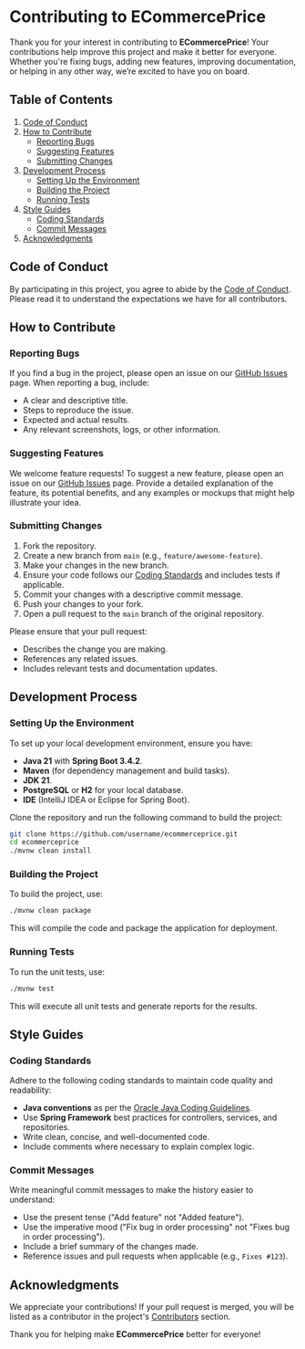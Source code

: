 # Contributing to ECommercePrice

Thank you for your interest in contributing to **ECommercePrice**! Your contributions help improve this project and make it better for everyone. Whether you're fixing bugs, adding new features, improving documentation, or helping in any other way, we’re excited to have you on board.

## Table of Contents

1. [Code of Conduct](#code-of-conduct)
2. [How to Contribute](#how-to-contribute)
   - [Reporting Bugs](#reporting-bugs)
   - [Suggesting Features](#suggesting-features)
   - [Submitting Changes](#submitting-changes)
3. [Development Process](#development-process)
   - [Setting Up the Environment](#setting-up-the-environment)
   - [Building the Project](#building-the-project)
   - [Running Tests](#running-tests)
4. [Style Guides](#style-guides)
   - [Coding Standards](#coding-standards)
   - [Commit Messages](#commit-messages)
5. [Acknowledgments](#acknowledgments)

## Code of Conduct

By participating in this project, you agree to abide by the [Code of Conduct](CODE_OF_CONDUCT.md). Please read it to understand the expectations we have for all contributors.

## How to Contribute

### Reporting Bugs

If you find a bug in the project, please open an issue on our [GitHub Issues](https://github.com/username/ecommerceprice/issues) page. When reporting a bug, include:

- A clear and descriptive title.
- Steps to reproduce the issue.
- Expected and actual results.
- Any relevant screenshots, logs, or other information.

### Suggesting Features

We welcome feature requests! To suggest a new feature, please open an issue on our [GitHub Issues](https://github.com/username/ecommerceprice/issues) page. Provide a detailed explanation of the feature, its potential benefits, and any examples or mockups that might help illustrate your idea.

### Submitting Changes

1. Fork the repository.
2. Create a new branch from `main` (e.g., `feature/awesome-feature`).
3. Make your changes in the new branch.
4. Ensure your code follows our [Coding Standards](#coding-standards) and includes tests if applicable.
5. Commit your changes with a descriptive commit message.
6. Push your changes to your fork.
7. Open a pull request to the `main` branch of the original repository.

Please ensure that your pull request:

- Describes the change you are making.
- References any related issues.
- Includes relevant tests and documentation updates.

## Development Process

### Setting Up the Environment

To set up your local development environment, ensure you have:

- **Java 21** with **Spring Boot 3.4.2**.
- **Maven** (for dependency management and build tasks).
- **JDK 21**.
- **PostgreSQL** or **H2** for your local database.
- **IDE** (IntelliJ IDEA or Eclipse for Spring Boot).

Clone the repository and run the following command to build the project:

```bash
git clone https://github.com/username/ecommerceprice.git
cd ecommerceprice
./mvnw clean install
```

### Building the Project

To build the project, use:

```bash
./mvnw clean package
```

This will compile the code and package the application for deployment.

### Running Tests

To run the unit tests, use:

```bash
./mvnw test
```

This will execute all unit tests and generate reports for the results.

## Style Guides

### Coding Standards

Adhere to the following coding standards to maintain code quality and readability:

- **Java conventions** as per the [Oracle Java Coding Guidelines](https://www.oracle.com/java/technologies/javase/codeconventions-150003.pdf).
- Use **Spring Framework** best practices for controllers, services, and repositories.
- Write clean, concise, and well-documented code.
- Include comments where necessary to explain complex logic.

### Commit Messages

Write meaningful commit messages to make the history easier to understand:

- Use the present tense ("Add feature" not "Added feature").
- Use the imperative mood ("Fix bug in order processing" not "Fixes bug in order processing").
- Include a brief summary of the changes made.
- Reference issues and pull requests when applicable (e.g., `Fixes #123`).

## Acknowledgments

We appreciate your contributions! If your pull request is merged, you will be listed as a contributor in the project's [Contributors](https://github.com/username/ecommerceprice/graphs/contributors) section.

Thank you for helping make **ECommercePrice** better for everyone!
